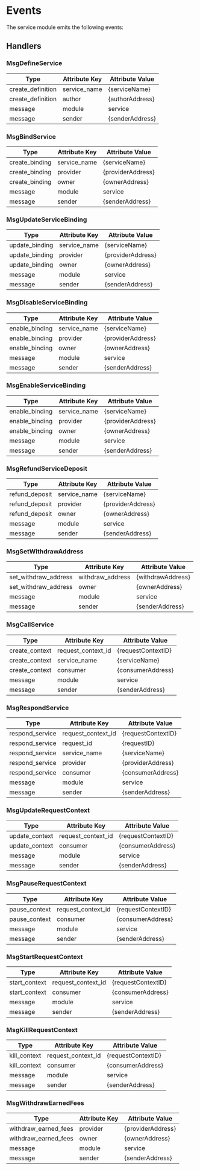 <!--
order: 3
-->

# Events

The service module emits the following events:

## Handlers

### MsgDefineService

| Type              | Attribute Key | Attribute Value |
| ----------------- | ------------- | --------------- |
| create_definition | service_name  | {serviceName}   |
| create_definition | author        | {authorAddress} |
| message           | module        | service         |
| message           | sender        | {senderAddress} |

### MsgBindService

| Type    | Attribute Key | Attribute Value |
| ------- | ------------- | --------------- |
| create_binding | service_name        | {serviceName} |
| create_binding | provider        | {providerAddress} |
| create_binding | owner        | {ownerAddress} |
| message | module        | service         |
| message | sender        | {senderAddress} |

### MsgUpdateServiceBinding

| Type    | Attribute Key | Attribute Value |
| ------- | ------------- | --------------- |
| update_binding | service_name        | {serviceName} |
| update_binding | provider        | {providerAddress} |
| update_binding | owner        | {ownerAddress} |
| message | module        | service         |
| message | sender        | {senderAddress} |

### MsgDisableServiceBinding

| Type    | Attribute Key | Attribute Value |
| ------- | ------------- | --------------- |
| enable_binding | service_name        | {serviceName} |
| enable_binding | provider        | {providerAddress} |
| enable_binding | owner        | {ownerAddress} |
| message | module        | service         |
| message | sender        | {senderAddress} |

### MsgEnableServiceBinding

| Type    | Attribute Key | Attribute Value |
| ------- | ------------- | --------------- |
| enable_binding | service_name        | {serviceName} |
| enable_binding | provider        | {providerAddress} |
| enable_binding | owner        | {ownerAddress} |
| message | module        | service         |
| message | sender        | {senderAddress} |

### MsgRefundServiceDeposit

| Type    | Attribute Key | Attribute Value |
| ------- | ------------- | --------------- |
| refund_deposit | service_name        | {serviceName} |
| refund_deposit | provider        | {providerAddress} |
| refund_deposit | owner        | {ownerAddress} |
| message | module        | service         |
| message | sender        | {senderAddress} |

### MsgSetWithdrawAddress

| Type    | Attribute Key | Attribute Value |
| ------- | ------------- | --------------- |
| set_withdraw_address | withdraw_address        | {withdrawAddress} |
| set_withdraw_address | owner        | {ownerAddress} |
| message | module        | service         |
| message | sender        | {senderAddress} |

### MsgCallService

| Type           | Attribute Key      | Attribute Value    |
| -------------- | ------------------ | ------------------ |
| create_context | request_context_id | {requestContextID} |
| create_context | service_name        | {serviceName} |
| create_context | consumer        | {consumerAddress} |
| message        | module             | service            |
| message        | sender             | {senderAddress}    |

### MsgRespondService

| Type            | Attribute Key | Attribute Value |
| --------------- | ------------- | --------------- |
| respond_service | request_context_id    | {requestContextID}     |
| respond_service | request_id | {requestID} |
| respond_service | service_name        | {serviceName}   |
| respond_service | provider        | {providerAddress} |
| respond_service | consumer    | {consumerAddress}     |
| message         | module        | service         |
| message         | sender        | {senderAddress} |

### MsgUpdateRequestContext

| Type    | Attribute Key | Attribute Value |
| ------- | ------------- | --------------- |
| update_context | request_context_id        | {requestContextID} |
| update_context | consumer    | {consumerAddress}     |
| message | module        | service         |
| message | sender        | {senderAddress} |

### MsgPauseRequestContext

| Type    | Attribute Key | Attribute Value |
| ------- | ------------- | --------------- |
| pause_context | request_context_id        | {requestContextID} |
| pause_context | consumer    | {consumerAddress}     |
| message | module        | service         |
| message | sender        | {senderAddress} |

### MsgStartRequestContext

| Type    | Attribute Key | Attribute Value |
| ------- | ------------- | --------------- |
| start_context | request_context_id        | {requestContextID} |
| start_context | consumer    | {consumerAddress}     |
| message | module        | service         |
| message | sender        | {senderAddress} |

### MsgKillRequestContext

| Type    | Attribute Key | Attribute Value |
| ------- | ------------- | --------------- |
| kill_context | request_context_id        | {requestContextID} |
| kill_context | consumer    | {consumerAddress}     |
| message | module        | service         |
| message | sender        | {senderAddress} |

### MsgWithdrawEarnedFees

| Type    | Attribute Key | Attribute Value |
| ------- | ------------- | --------------- |
| withdraw_earned_fees | provider        | {providerAddress} |
| withdraw_earned_fees | owner    | {ownerAddress}     |
| message | module        | service         |
| message | sender        | {senderAddress} |

